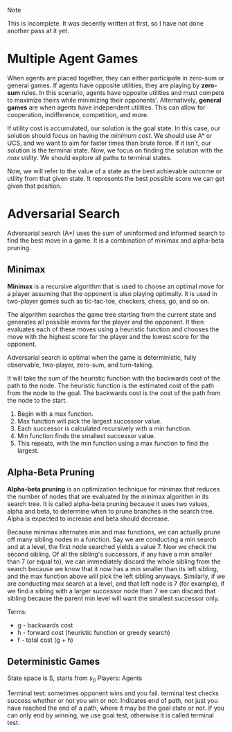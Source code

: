 >[!NOTE]
> This is incomplete. It was decently written at first, so I have not done another pass at it yet. 
# Multiple Agent Games

When agents are placed together, they can either participate in zero-sum or general games. 
If agents have opposite utilities, they are playing by **zero-sum** rules. In this scenario, agents have opposite utilities and must compete to maximize theirs while minimizing their opponents'. 
Alternatively, **general games** are when agents have independent utilities. This can allow for cooperation, indifference, competition, and more. 

If utility cost is accumulated, our solution is the goal state. In this case, our solution should focus on having the *minimum cost*. We should use A* or UCS, and we want to aim for faster times than brute force. 
If it isn't, our solution is the terminal state. Now, we focus on finding the solution with the *max utility*. We should explore all paths to terminal states. 

Now, we will refer to the value of a state as the best achievable outcome or utility from that given state. It represents the best possible score we can get given that position. 

# Adversarial Search

Adversarial search (A\*) uses the sum of uninformed and informed search to find the best move in a game. It is a combination of minimax and alpha-beta pruning.

## Minimax

**Minimax** is a recursive algorithm that is used to choose an optimal move for a player assuming that the opponent is also playing optimally. It is used in two-player games such as tic-tac-toe, checkers, chess, go, and so on.

The algorithm searches the game tree starting from the current state and generates all possible moves for the player and the opponent. It then evaluates each of these moves using a heuristic function and chooses the move with the highest score for the player and the lowest score for the opponent.

Adversarial search is optimal when the game is deterministic, fully observable, two-player, zero-sum, and turn-taking.

It will take the sum of the heuristic function with the backwards cost of the path to the node. The heuristic function is the estimated cost of the path from the node to the goal. The backwards cost is the cost of the path from the node to the start.

1. Begin with a max function. 
2. Max function will pick the largest successor value. 
3. Each successor is calculated recursively with a min function. 
4. Min function finds the smallest successor value. 
5. This repeats, with the min function using a max function to find the largest.

## Alpha-Beta Pruning

**Alpha-beta pruning** is an optimization technique for minimax that reduces the number of nodes that are evaluated by the minimax algorithm in its search tree. It is called alpha-beta pruning because it uses two values, alpha and beta, to determine when to prune branches in the search tree. Alpha is expected to increase and beta should decrease. 

Because minimax alternates min and max functions, we can actually prune off many sibling nodes in a function. Say we are conducting a min search and at a level, the first node searched yields a value 7. Now we check the second sibling. Of all the sibling's successors, if any have a min smaller than 7 (or equal to), we can immediately discard the whole sibling from the search because we know that it now has a min smaller than its left sibling, and the max function above will pick the left sibling anyways. Similarly, if we are conducting max search at a level, and that left node is 7 (for example), if we find a sibling with a larger successor node than 7 we can discard that sibling because the parent min level will want the smallest successor only. 

Terms:

- g - backwards cost
- h - forward cost (heuristic function or greedy search)
- f - total cost (g + h)

## Deterministic Games
State space is S, starts from $s_0$
Players: Agents

Terminal test: sometimes opponent wins and you fail. terminal test checks success whether or not you win or not. Indicates end of path, not just you have reached the end of a path, where it may be the goal state or not. If you can only end by winning, we use goal test, otherwise it is called terminal test. 